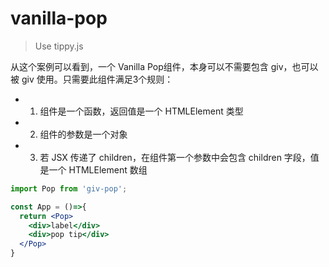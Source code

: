 # vanilla-pop

> Use tippy.js

从这个案例可以看到，一个 Vanilla Pop组件，本身可以不需要包含 giv，也可以被 giv 使用。只需要此组件满足3个规则：

- 1. 组件是一个函数，返回值是一个 HTMLElement 类型
- 2. 组件的参数是一个对象
- 3. 若 JSX 传递了 children，在组件第一个参数中会包含 children 字段，值是一个 HTMLElement 数组

```jsx
import Pop from 'giv-pop';

const App = ()=>{
  return <Pop>
    <div>label</div>
    <div>pop tip</div>
  </Pop>
}
```